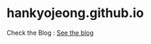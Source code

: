 # hankyojeong.github.io
Check the Blog : [See the blog]

[See the blog]: https://hankyojeong.github.io/
